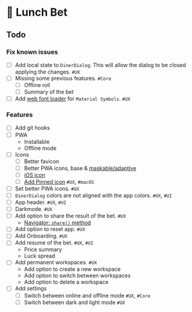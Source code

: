 # 🎲 Lunch Bet

## Todo

### Fix known issues

- [ ] Add local state to `DinerDialog`. This will allow the dialog to be closed applying the changes. `#UX`
- [ ] Missing some previous features. `#Core`
  - [ ] Offline roll
  - [ ] Summary of the bet
- [ ] Add [web font loader](https://github.com/typekit/webfontloader) for `Material Symbols`. `#UX`

### Features
- [ ] Add git hooks
- [ ] PWA
  - Installable
  - Offline mode
- [ ] Icons
  - [ ] Better favicon
  - [ ] Better PWA icons, base & [maskable/adaptive](https://web.dev/articles/maskable-icon?utm_source=devtools)
  - [ ] [iOS icon](https://developer.apple.com/library/archive/documentation/AppleApplications/Reference/SafariWebContent/ConfiguringWebApplications/ConfiguringWebApplications.html)
  - [ ] [Add Pinned icon](https://developer.apple.com/library/archive/documentation/AppleApplications/Reference/SafariWebContent/pinnedTabs/pinnedTabs.html) `#UX`, `#macOS`
- [ ] Set better PWA icons. `#UX`
- [ ] `DinerDialog` colors are not aligned with the app colors. `#UX`, `#UI`
- [ ] App header. `#UX`, `#UI`
- [ ] Darkmode. `#UX`
- [ ] Add option to share the result of the bet. `#UX`
  - [Navigator: `share()` method](https://developer.mozilla.org/en-US/docs/Web/API/Navigator/share)
- [ ] Add option to reset app. `#UX`
- [ ] Add Onboarding. `#UX`
- [ ] Add resume of the bet. `#UX`, `#UI`
  - Price summary
  - Luck spread
- [ ] Add permanent workspaces. `#UX`
  - Add option to create a new workspace
  - Add option to switch between workspaces
  - Add option to delete a workspace
- [ ] Add settings
  - [ ] Switch between online and offline mode `#UX`, `#Core`
  - [ ] Switch between dark and light mode `#UX`